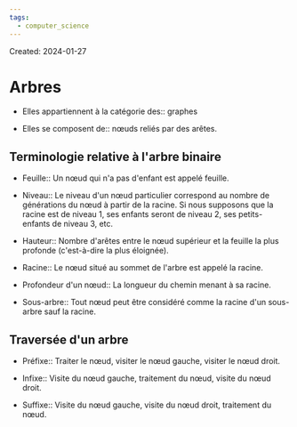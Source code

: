 ```yaml
---
tags:
  - computer_science
---
```

Created: 2024-01-27

# Arbres
- Elles appartiennent à la catégorie des:: graphes
<!--SR:!2024-02-06,7,250-->
- Elles se composent de:: nœuds reliés par des arêtes.
<!--SR:!2024-02-06,7,250-->

## Terminologie relative à l'arbre binaire
- Feuille:: Un nœud qui n'a pas d'enfant est appelé feuille.
<!--SR:!2024-02-10,11,270-->
- Niveau:: Le niveau d'un nœud particulier correspond au nombre de générations du nœud à partir de la racine. Si nous supposons que la racine est de niveau 1, ses enfants seront de niveau 2, ses petits-enfants de niveau 3, etc.
<!--SR:!2024-02-07,8,250-->
- Hauteur:: Nombre d'arêtes entre le nœud supérieur et la feuille la plus profonde (c'est-à-dire la plus éloignée).
<!--SR:!2024-02-03,4,230-->
- Racine:: Le nœud situé au sommet de l'arbre est appelé la racine.
<!--SR:!2024-02-11,12,270-->
- Profondeur d'un nœud:: La longueur du chemin menant à sa racine.
<!--SR:!2024-02-07,8,250-->
- Sous-arbre:: Tout nœud peut être considéré comme la racine d'un sous-arbre sauf la racine.
<!--SR:!2024-02-09,10,250-->

## Traversée d'un arbre
- Préfixe:: Traiter le nœud, visiter le nœud gauche, visiter le nœud droit.
<!--SR:!2024-02-05,6,250-->
- Infixe:: Visite du nœud gauche, traitement du nœud, visite du nœud droit.
<!--SR:!2024-02-07,8,250-->
- Suffixe:: Visite du nœud gauche, visite du nœud droit, traitement du nœud.
<!--SR:!2024-02-05,6,250-->